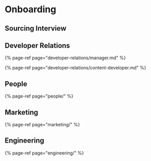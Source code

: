 # Onboarding

## Sourcing Interview



## Developer Relations

{% page-ref page="developer-relations/manager.md" %}

{% page-ref page="developer-relations/content-developer.md" %}

## People

{% page-ref page="people/" %}

## Marketing

{% page-ref page="marketing/" %}

## Engineering

{% page-ref page="engineering/" %}



